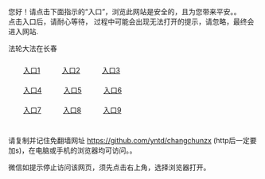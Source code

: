 您好！请点击下面指示的“入口”，浏览此网站是安全的，且为您带来平安。。 <br/>
点击入口后，请耐心等待， 过程中可能会出现无法打开的提示，请忽略，最终会进入网站. </br>

法轮大法在长春<br/>
<div style="padding:10px"><a style="margin:20px" target="_blank" href="https://d3kcvmsquxntk1.cloudfront.net/2Qpsp?dofzzapn" id="ccLink1" rel="nofollow">入口1</a> <a target="_blank" style="margin:20px" href="https://d19yc6qxv0qz5r.cloudfront.net/2Qpsp?whrri" id="ccLink2" rel="nofollow">入口2</a> <a style="margin:20px" target="_blank" href="https://d2ek7o4kqkkfqx.cloudfront.net/2Qpsp?jgfxdwus" id="ccLink3" rel="nofollow">入口3</a></div>

<div style="padding:10px" ><a style="margin:20px" target="_blank" href="https://d3kcvmsquxntk1.cloudfront.net/2Qpsp?dofzzapn" id="ccLink4" rel="nofollow">入口4</a> <a style="margin:20px" href="https://d19yc6qxv0qz5r.cloudfront.net/2Qpsp?whrri" target="_blank" id="ccLink5" rel="nofollow">入口5</a> <a style="margin:20px" href="https://d2ek7o4kqkkfqx.cloudfront.net/2Qpsp?jgfxdwus" target="_blank" id="ccLink6" rel="nofollow">入口6</a></div>

<div style="padding:10px"><a style="margin:20px" target="_blank" href="https://d3kcvmsquxntk1.cloudfront.net/2Qpsp?dofzzapn" id="ccLink7" rel="nofollow">入口7</a> <a style="margin:20px" href="https://d19yc6qxv0qz5r.cloudfront.net/2Qpsp?whrri" target="_blank" id="ccLink8" rel="nofollow">入口8</a> <a style="margin:20px" target="_blank" href="https://d2ek7o4kqkkfqx.cloudfront.net/2Qpsp?jgfxdwus" id="ccLink9" rel="nofollow">入口9</a></div>

<br/>



请复制并记住免翻墙网址 https://github.com/yntd/changchunzx (http后一定要加s)，在电脑或手机的浏览器均可访问。。<br/>

微信如提示停止访问该网页，须先点击右上角，选择浏览器打开。
